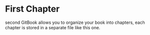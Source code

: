 # First Chapter
second
GitBook allows you to organize your book into chapters, each chapter is stored in a separate file like this one.
